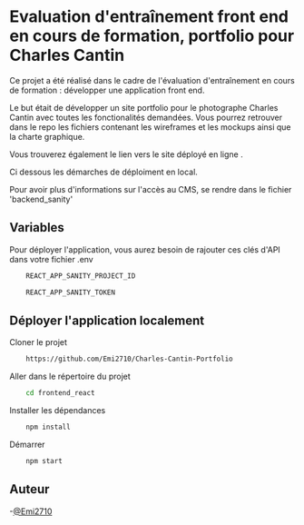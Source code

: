 # Evaluation d'entraînement front end en cours de formation, portfolio pour Charles Cantin

Ce projet a été réalisé dans le cadre de l'évaluation d'entraînement en cours de formation : développer une application front end.

Le but était de développer un site portfolio pour le photographe Charles Cantin avec toutes les fonctionalités demandées. Vous pourrez retrouver dans le repo les fichiers contenant les wireframes et les mockups ainsi que la charte graphique.

Vous trouverez également le lien vers le site déployé en ligne .

Ci dessous les démarches de déploiment en local.

Pour avoir plus d'informations sur l'accès au CMS, se rendre dans le fichier 'backend_sanity'

## Variables

Pour déployer l'application, vous aurez besoin de rajouter ces clés d'API dans votre fichier .env

```bash
    REACT_APP_SANITY_PROJECT_ID
```

```bash
    REACT_APP_SANITY_TOKEN
```

## Déployer l'application localement

Cloner le projet

```bash
    https://github.com/Emi2710/Charles-Cantin-Portfolio
```

Aller dans le répertoire du projet

```bash
    cd frontend_react
```

Installer les dépendances

```bash
    npm install
```

Démarrer

```bash
    npm start
```

## Auteur

-[@Emi2710](https://github.com/Emi2710)
